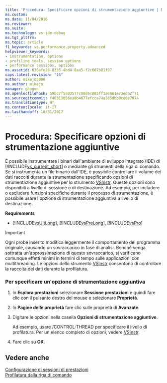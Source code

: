 ```yaml
---
title: 'Procedura: Specificare opzioni di strumentazione aggiuntive | Microsoft Docs'
ms.custom: 
ms.date: 11/04/2016
ms.reviewer: 
ms.suite: 
ms.technology: vs-ide-debug
ms.tgt_pltfrm: 
ms.topic: article
f1_keywords: vs.performance.property.advanced
helpviewer_keywords:
- instrumentation, options
- profiling tools, session options
- performance sessions, options
ms.assetid: 639afe26-8335-4bd4-8aa5-f2c607b81f07
caps.latest.revision: "16"
author: mikejo5000
ms.author: mikejo
manager: ghogen
ms.openlocfilehash: 59bc7f5a03577c00d6c085ff1a6861e73eda2f71
ms.sourcegitcommit: f40311056ea0b4677efcca74a285dbb0ce0e7974
ms.translationtype: HT
ms.contentlocale: it-IT
ms.lasthandoff: 10/31/2017
---
```

# <a name="how-to-specify-additional-instrumentation-options"></a>Procedura: Specificare opzioni di strumentazione aggiuntive
È possibile instrumentare i binari dall'ambiente di sviluppo integrato (IDE) di [!INCLUDE[vs_current_short](../code-quality/includes/vs_current_short_md.md)] o mediante gli strumenti della riga di comando. Se si instrumenta un file binario dall'IDE, è possibile controllare il volume dei dati raccolti durante la strumentazione specificando opzioni di strumentazione aggiuntive per lo strumento [VSInstr](../profiling/vsinstr.md). Queste opzioni sono disponibili a livello di sessione o di destinazione. Ad esempio, per includere o escludere funzioni specifiche durante il processo di strumentazione, è possibile usare l'opzione di strumentazione aggiuntiva a livello di destinazione.  
  
 **Requirements**  
  
-   [!INCLUDE[vsUltLong](../code-quality/includes/vsultlong_md.md)], [!INCLUDE[vsPreLong](../code-quality/includes/vsprelong_md.md)], [!INCLUDE[vsPro](../code-quality/includes/vspro_md.md)]  
  
> [!IMPORTANT]
>  Ogni probe inserito modifica leggermente il comportamento del programma originale, causando un sovraccarico in fase di analisi. Benché venga sottratta un'approssimazione di questo sovraccarico, si verificano comunque effetti minimi in termini di tempo sulle applicazioni con multithreading. Le opzioni dello strumento [VSInstr](../profiling/vsinstr.md) consentono di controllare la raccolta dei dati durante la profilatura.  
  
### <a name="to-specify-additional-instrumentation-option"></a>Per specificare un'opzione di strumentazione aggiuntiva  
  
1.  In **Esplora prestazioni** selezionare **Sessione prestazioni** e quindi fare clic con il pulsante destro del mouse e selezionare **Proprietà**.  
  
2.  In **Pagine delle proprietà** fare clic sulle proprietà di **Avanzate**.  
  
3.  Digitare le opzioni nella casella **Opzioni di strumentazione aggiuntive**.  
  
     Ad esempio, usare /CONTROL:THREAD per specificare il livello di profilatura. Per un elenco completo di opzioni, vedere [VSInstr](../profiling/vsinstr.md).  
  
4.  Fare clic su **OK**.  
  
## <a name="see-also"></a>Vedere anche  
 [Configurazione di sessioni di prestazioni](../profiling/configuring-performance-sessions.md)   
 [Profilatura dalla riga di comando](../profiling/using-the-profiling-tools-from-the-command-line.md)